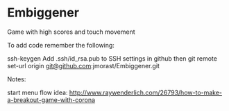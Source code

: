 # Embiggener
Game with high scores and touch movement

To add code remember the following:

ssh-keygen
Add .ssh/id_rsa.pub to SSH settings in github
then
git remote set-url origin git@github.com:jmorast/Embiggener.git


Notes:  

start menu flow idea:
http://www.raywenderlich.com/26793/how-to-make-a-breakout-game-with-corona

